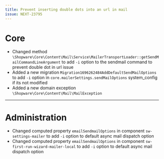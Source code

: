 ```yaml
---
title: Prevent inserting double dots into an url in mail
issue: NEXT-23795
---
```

# Core
* Changed method `\Shopware\Core\Content\Mail\Service\MailerTransportLoader::getSendMailCommandLineArgument` to add `-i` option to the sendmail command to prevent double dot in url issue
* Added a new migration `Migration1696262484AddDefaultSendMailOptions` to add `-i` option in `core.mailerSettings.sendMailOptions` system_config if its not modified 
* Added a new domain exception `\Shopware\Core\Content\Mail\MailException`
___
# Administration
* Changed computed property `emailSendmailOptions` in component `sw-settings-mailer` to add `-i` option to default async mail dispatch option
* Changed computed property `emailSendmailOptions` in component `sw-first-run-wizard-mailer-local` to add `-i` option to default async mail dispatch option